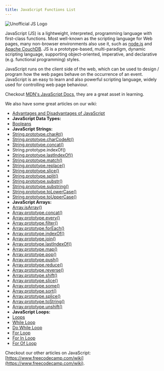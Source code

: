 ```yaml
---
title: JavaScript Functions List
---
```

![Unofficial JS Logo](//discourse-user-assets.s3.amazonaws.com/original/2X/0/0584980f425bfbbe1e14001557ff4f5bab8f61ec.jpg)

JavaScript (JS) is a lightweight, interpreted, programming language with first-class functions. Most well-known as the scripting language for Web pages, many non-browser environments also use it, such as [node.js](https://nodejs.org) and [Apache CouchDB](http://couchdb.apache.org/). JS is a prototype-based, multi-paradigm, dynamic scripting language, supporting object-oriented, imperative, and declarative (e.g. functional programming) styles.

JavaScript runs on the client side of the web, which can be used to design / program how the web pages behave on the occurrence of an event. JavaScript is an easy to learn and also powerful scripting language, widely used for controlling web page behaviour.

Checkout [MDN's JavaScript Docs](https://developer.mozilla.org/en-US/docs/Web/JavaScript), they are a great asset in learning.

We also have some great articles on our wiki:  
- [Advantages and Disadvantages of JavaScript](http://forum.freecodecamp.com/t/advantages-and-disadvantages-of-javascript/14280)  
- **JavaScript Data Types:**  
- [Booleans](http://forum.freecodecamp.com/t/javascript-boolean/14311)  
- **JavaScript Strings:**  
- [String.prototype.charAt()](http://forum.freecodecamp.com/t/javascript-string-prototype-charat/15932)  
- [String.prototype.charCodeAt()](http://forum.freecodecamp.com/t/javascript-string-prototype-charcodeat/15933)  
- [String.prototype.concat()](http://forum.freecodecamp.com/t/javascript-string-prototype-concat/15935)  
- <a>String.prototype.indexOf()</a>  
- [String.prototype.lastIndexOf()](http://forum.freecodecamp.com/t/string-prototype-lastindexof/15939)  
- [String.prototype.match()](http://forum.freecodecamp.com/t/javascript-string-prototype-match/15941)  
- [String.prototype.replace()](http://forum.freecodecamp.com/t/javascript-string-prototype-replace/15942)  
- [String.prototype.slice()](http://forum.freecodecamp.com/t/javascript-string-prototype-slice/15943)  
- [String.prototype.split()](http://forum.freecodecamp.com/t/javascript-string-prototype-split/15944)  
- [String.prototype.substr()](http://forum.freecodecamp.com/t/javascript-string-prototype-substr/15945)  
- [String.prototype.substring()](http://forum.freecodecamp.com/t/javascript-string-prototype-substring/15947)  
- [String.prototype.toLowerCase()](http://forum.freecodecamp.com/t/javascript-string-prototype-tolowercase/15948)  
- [String.prototype.toUpperCase()](http://forum.freecodecamp.com/t/javascript-string-prototype-touppercase/15950)  
- **JavaScript Arrays:**  
- [Array.isArray()](http://forum.freecodecamp.com/t/javascript-array-isarray/14284)  
- [Array.prototype.concat()](http://forum.freecodecamp.com/t/javascript-array-prototype-concat/14286)  
- [Array.prototype.every()](http://forum.freecodecamp.com/t/javascript-array-prototype-every/14287)  
- [Array.prototype.filter()](http://forum.freecodecamp.com/t/javascript-array-prototype-filter/14289)  
- [Array.prototype.forEach()](http://forum.freecodecamp.com/t/javascript-array-prototype-foreach/14290)  
- [Array.prototype.indexOf()](http://forum.freecodecamp.com/t/javascript-array-prototype-indexof/14291)  
- [Array.prototype.join()](http://forum.freecodecamp.com/t/javascript-array-prototype-join/14292)  
- [Array.prototype.lastIndexOf()](http://forum.freecodecamp.com/t/javascript-array-prototype-lastindexof/14293)  
- [Array.prototype.map()](http://forum.freecodecamp.com/t/javascript-array-prototype-map/14294)  
- [Array.prototype.pop()](http://forum.freecodecamp.com/t/javascript-array-prototype-pop/14296)  
- [Array.prototype.push()](http://forum.freecodecamp.com/t/javascript-array-prototype-push/14298)  
- [Array.prototype.reduce()](http://forum.freecodecamp.com/t/javascript-array-prototype-reduce/14299)  
- [Array.prototype.reverse()](http://forum.freecodecamp.com/t/javascript-array-prototype-reverse/14300)  
- [Array.prototype.shift()](http://forum.freecodecamp.com/t/javascript-array-prototype-shift/14301)  
- [Array.prototype.slice()](http://forum.freecodecamp.com/t/javascript-array-prototype-slice/14302)  
- [Array.prototype.some()](http://forum.freecodecamp.com/t/javascript-array-prototype-some/14304)  
- [Array.prototype.sort()](http://forum.freecodecamp.com/t/javascript-array-prototype-sort/14306)  
- [Array.prototype.splice()](http://forum.freecodecamp.com/t/javascript-array-prototype-splice/14307)  
- [Array.prototype.toString()](http://forum.freecodecamp.com/t/javascript-array-prototype-tostring/14308)  
- [Array.prototype.unshift()](http://forum.freecodecamp.com/t/javascript-array-prototype-unshift/14309)  
- **JavaScript Loops:**  
- [Loops](http://forum.freecodecamp.com/t/javascript-loops/14681)  
- [While Loop](http://forum.freecodecamp.com/t/javascript-while-loop/14668)  
- [Do While Loop](http://forum.freecodecamp.com/t/javascript-do-while-loop/14662)  
- [For Loop](http://forum.freecodecamp.com/t/javascript-for-loop/14666)  
- [For In Loop](http://forum.freecodecamp.com/t/javascript-for-in-loop/14665)  
- [For Of Loop](http://forum.freecodecamp.com/t/javascript-for-of-loop/14671)

Checkout our other articles on JavaScript: [https://www.freecodecamp.com/wiki](https://www.freecodecamp.com/wiki).